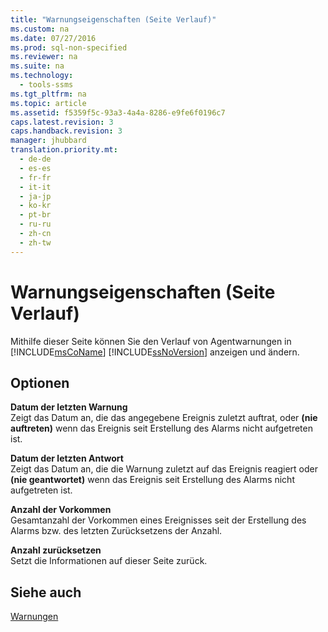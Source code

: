 ```yaml
---
title: "Warnungseigenschaften (Seite Verlauf)"
ms.custom: na
ms.date: 07/27/2016
ms.prod: sql-non-specified
ms.reviewer: na
ms.suite: na
ms.technology: 
  - tools-ssms
ms.tgt_pltfrm: na
ms.topic: article
ms.assetid: f5359f5c-93a3-4a4a-8286-e9fe6f0196c7
caps.latest.revision: 3
caps.handback.revision: 3
manager: jhubbard
translation.priority.mt: 
  - de-de
  - es-es
  - fr-fr
  - it-it
  - ja-jp
  - ko-kr
  - pt-br
  - ru-ru
  - zh-cn
  - zh-tw
---
```

# Warnungseigenschaften (Seite Verlauf)
Mithilfe dieser Seite können Sie den Verlauf von Agentwarnungen in [!INCLUDE[msCoName](../content/includes/msCoName_md.md)] [!INCLUDE[ssNoVersion](../content/includes/ssNoVersion_md.md)] anzeigen und ändern.  
  
## Optionen  
**Datum der letzten Warnung**  
Zeigt das Datum an, die das angegebene Ereignis zuletzt auftrat, oder **(nie auftreten)** wenn das Ereignis seit Erstellung des Alarms nicht aufgetreten ist.  
  
**Datum der letzten Antwort**  
Zeigt das Datum an, die die Warnung zuletzt auf das Ereignis reagiert oder **(nie geantwortet)** wenn das Ereignis seit Erstellung des Alarms nicht aufgetreten ist.  
  
**Anzahl der Vorkommen**  
Gesamtanzahl der Vorkommen eines Ereignisses seit der Erstellung des Alarms bzw. des letzten Zurücksetzens der Anzahl.  
  
**Anzahl zurücksetzen**  
Setzt die Informationen auf dieser Seite zurück.  
  
## Siehe auch  
[Warnungen](../content/Alerts.md)  
  
